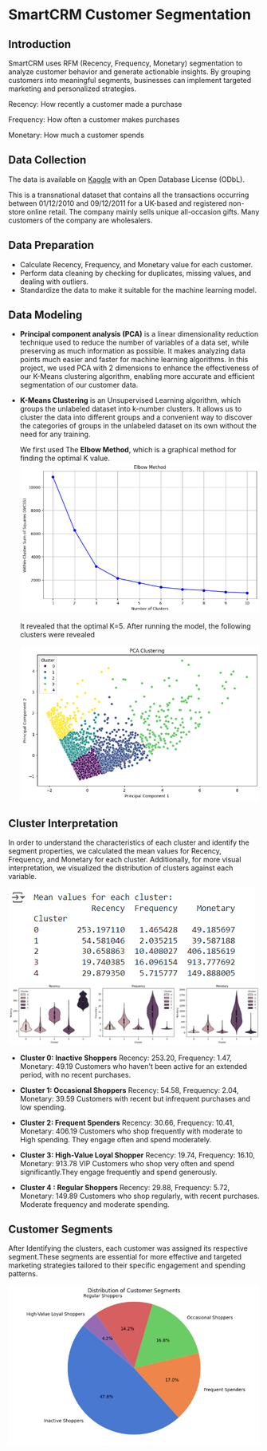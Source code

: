 # SmartCRM Customer Segmentation
## Introduction 
SmartCRM uses RFM (Recency, Frequency, Monetary) segmentation to analyze customer behavior and generate actionable insights. By grouping customers into meaningful segments, businesses can implement targeted marketing and personalized strategies.

Recency: How recently a customer made a purchase

Frequency: How often a customer makes purchases

Monetary: How much a customer spends
## Data Collection 
The data is available on [Kaggle](https://www.kaggle.com/datasets/ersany/online-retail-dataset) with an Open Database License (ODbL).

This is a transnational dataset that contains all the transactions occurring between 01/12/2010 and 09/12/2011 for a UK-based and registered non-store online retail. The company mainly sells unique all-occasion gifts. Many customers of the company are wholesalers.
## Data Preparation 
- Calculate Recency, Frequency, and Monetary value for each customer. 
- Perform data cleaning by checking for duplicates, missing values, and dealing with outliers.
- Standardize the data to make it suitable for the machine learning model.
## Data Modeling
- **Principal component analysis (PCA)** is a linear dimensionality reduction technique used to reduce the number of variables of a data set, while preserving as much information as possible. It makes analyzing data points much easier and faster for machine learning algorithms. In this project, we used PCA with 2 dimensions to enhance the effectiveness of our K-Means clustering algorithm, enabling more accurate and efficient segmentation of our customer data.
  
- **K-Means Clustering** is an Unsupervised Learning algorithm, which groups the unlabeled dataset into k-number clusters. It allows us to cluster the data into different groups and a convenient way to discover the categories of groups in the unlabeled dataset on its own without the need for any training.
  
  We first used The **Elbow Method**, which is a graphical method for finding the optimal K value.
  ![Elbow](assets/elbow.png)
  
  It revealed that the optimal K=5. After running the model, the following clusters were revealed
  
  ![PCA_KMeans](assets/pca_clustering.png)

## Cluster Interpretation 
In order to understand the characteristics of each cluster and identify the segment properties, we calculated the mean values for Recency, Frequency, and Monetary for each cluster. Additionally, for more visual interpretation, we visualized the distribution of clusters against each variable. 

![catplots](assets/distribution_table.png)
![Means](assets/cluster_means.png)



- **Cluster 0: **Inactive Shoppers**** Recency: 253.20, Frequency: 1.47, Monetary: 49.19 Customers who haven't been active for an extended period, with no recent purchases.

- **Cluster 1: **Occasional Shoppers**** Recency: 54.58, Frequency: 2.04, Monetary: 39.59 Customers with recent but infrequent purchases and low spending.

- **Cluster 2: **Frequent Spenders**** Recency: 30.66, Frequency: 10.41, Monetary: 406.19 Customers who shop frequently with moderate to High spending. They engage often and spend moderately.

- **Cluster 3: **High-Value Loyal Shopper**** Recency: 19.74, Frequency: 16.10, Monetary: 913.78 VIP Customers who shop very often and spend significantly.They engage frequently and spend generously.

- **Cluster 4 : **Regular Shoppers**** Recency: 29.88, Frequency: 5.72, Monetary: 149.89 Customers who shop regularly, with recent purchases. Moderate frequency and moderate spending.
## Customer Segments
After Identifying the clusters, each customer was assigned its respective segment.These segments are essential  for more effective and targeted marketing strategies tailored to their specific engagement and spending patterns. 

<div align="center">
  <img src="assets/customer_segments.png" alt="Customer Segments">
</div>
